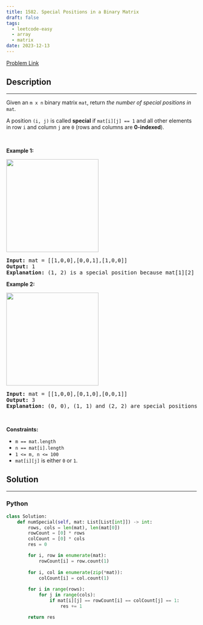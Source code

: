 ```yaml
---
title: 1582. Special Positions in a Binary Matrix
draft: false
tags: 
  - leetcode-easy
  - array
  - matrix
date: 2023-12-13
---
```


[Problem Link](https://leetcode.com/problems/special-positions-in-a-binary-matrix/)

## Description

---
<p>Given an <code>m x n</code> binary matrix <code>mat</code>, return <em>the number of special positions in </em><code>mat</code><em>.</em></p>

<p>A position <code>(i, j)</code> is called <strong>special</strong> if <code>mat[i][j] == 1</code> and all other elements in row <code>i</code> and column <code>j</code> are <code>0</code> (rows and columns are <strong>0-indexed</strong>).</p>

<p>&nbsp;</p>
<p><strong class="example">Example 1:</strong></p>
<img alt="" src="https://assets.leetcode.com/uploads/2021/12/23/special1.jpg" style="width: 244px; height: 245px;" />
<pre>
<strong>Input:</strong> mat = [[1,0,0],[0,0,1],[1,0,0]]
<strong>Output:</strong> 1
<strong>Explanation:</strong> (1, 2) is a special position because mat[1][2] == 1 and all other elements in row 1 and column 2 are 0.
</pre>

<p><strong class="example">Example 2:</strong></p>
<img alt="" src="https://assets.leetcode.com/uploads/2021/12/24/special-grid.jpg" style="width: 244px; height: 245px;" />
<pre>
<strong>Input:</strong> mat = [[1,0,0],[0,1,0],[0,0,1]]
<strong>Output:</strong> 3
<strong>Explanation:</strong> (0, 0), (1, 1) and (2, 2) are special positions.
</pre>

<p>&nbsp;</p>
<p><strong>Constraints:</strong></p>

<ul>
	<li><code>m == mat.length</code></li>
	<li><code>n == mat[i].length</code></li>
	<li><code>1 &lt;= m, n &lt;= 100</code></li>
	<li><code>mat[i][j]</code> is either <code>0</code> or <code>1</code>.</li>
</ul>


## Solution

---
### Python
``` py title='special-positions-in-a-binary-matrix'
class Solution:
    def numSpecial(self, mat: List[List[int]]) -> int:
        rows, cols = len(mat), len(mat[0])
        rowCount = [0] * rows
        colCount = [0] * cols
        res = 0

        for i, row in enumerate(mat):
            rowCount[i] = row.count(1)
        
        for i, col in enumerate(zip(*mat)):
            colCount[i] = col.count(1)
        
        for i in range(rows):
            for j in range(cols):
                if mat[i][j] == rowCount[i] == colCount[j] == 1:
                    res += 1

        return res
```


